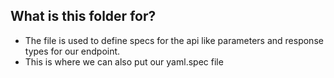 ## What is this folder for?

- The file is used to define specs for the api like parameters and response types for our endpoint.
- This is where we can also put our yaml.spec file


